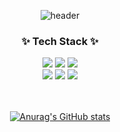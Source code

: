 <!--타이틀 부분-->
<div align="center">
  
  ![header](https://capsule-render.vercel.app/api?type=waving&text=Woo)
</div>


<!--내용 부분-->
<h3 align="center">✨ Tech Stack ✨</h3>
<div align="center">
  <img src="https://img.shields.io/badge/Android-007396?style=for-the-badge&logo=java&logoColor=white">
  <img src="https://img.shields.io/badge/Clean Architeture-4479A1?style=for-the-badge&logo=MySQL&logoColor=white">
  <img src="https://img.shields.io/badge/Compose-F80000?style=for-the-badge&logo=Oracle&logoColor=white">
  
</div>

<div align="center">
  <img src="https://img.shields.io/badge/MVVM-2C2255?style=for-the-badge&logo=Eclipse%20IDE&logoColor=white">
  <img src="https://img.shields.io/badge/Multi Module-181717?style=for-the-badge&logo=github&logoColor=white">
  <img src="https://img.shields.io/badge/Jetpack-232F3E?style=for-the-badge&logo=aws&logoColor=white">
</div>

<br>

<br>
<div align="center">
  
  [![Anurag's GitHub stats](https://github-readme-stats.vercel.app/api?username=imseongwoo&&show=reviews,discussions_started,discussions_answered,prs_merged,prs_merged_percentage&show_icons=true&theme=radical)](https://github.com/anuraghazra/github-readme-stats)
  </div>

